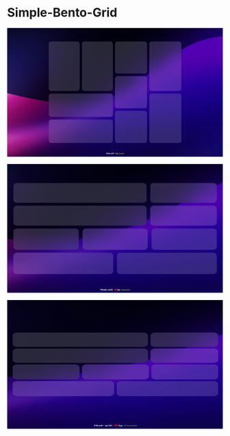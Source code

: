 # Simple-Bento-Grid

<p align="center">
  <img src="https://github.com/risuunn/Simple-Bento-Grid/blob/main/design.png?raw=true" alt="desktop-desing" width="1000" height="300">
</p>

<p align="center">
  <img src="https://github.com/risuunn/Simple-Bento-Grid/blob/main/design%20tablet.png?raw=true" alt="desktop-desing" width="1000" height="300">
</p>

<p align="center">
  <img src="https://github.com/risuunn/Simple-Bento-Grid/blob/main/design%20mobile.png?raw=true" alt="desktop-desing" width="1000" height="300">
</p>
